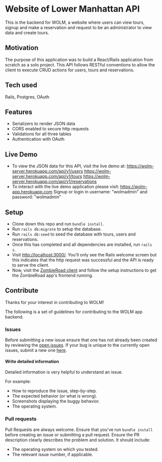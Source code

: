 
# Website of Lower Manhattan API
This is the backend for WOLM, a website where users can view tours, signup and make a reservation and request to be an administrator to view data and create tours.

## Motivation
The purpose of this application was to build a React/Rails application from scratch as a solo project. This API follows RESTful conventions to allow the client to execute CRUD actions for users, tours and reservations.

## Tech used
Rails,
Postgres,
OAuth

## Features
- Serializers to render JSON data
- CORS enabled to secure http requests
- Validations for all three tables
- Authentication with OAuth

## Live Demo
- To view the JSON data for this API, visit the live demo at:
https://wolm-server.herokuapp.com/api/v1/users
https://wolm-server.herokuapp.com/api/v1/tours
https://wolm-server.herokuapp.com/api/v1/reservations
- To interact with the live demo application please visit:
https://wolm-app.herokuapp.com
Signup or login in username: "wolmadmin" and password: "wolmadmin"

## Setup
- Clone down this repo and run `bundle install`.
- Run `rails db:migrate` to setup the database.
- Run `rails db:seed` to seed the database with tours, users and reservations.
- Once this has completed and all dependencies are installed, run `rails s`.
- Visit [http://localhost:3000/](http://localhost:3000/). You'll only see the Rails welcome screen but this indicates that the http request was successful and the API is ready to serve the client.
- Now, visit the [ZombieRoad client](https://github.com/cmonkey03/ZombieRoad) and follow the setup instructions to get the ZombieRoad app's frontend running.

## Contribute
Thanks for your interest in contributing to WOLM!

The following is a set of guidelines for contributing to the WOLM app backend.

### Issues
Before submitting a new issue ensure that one has not already been created by reviewing the [open issues](https://github.com/cmonkey03/wolm-server/issues). If your bug is unique to the currently open issues, submit a new one [here](https://github.com/cmonkey03/wolm-server/issues/new).

#### Write detailed information
Detailed information is very helpful to understand an issue.

For example:
- How to reproduce the issue, step-by-step.
- The expected behavior (or what is wrong).
- Screenshots displaying the buggy behavior.
- The operating system.

### Pull requests
Pull Requests are always welcome. Ensure that you've run `bundle install` before creating an issue or submitting a pull request. Ensure the PR description clearly describes the problem and solution. It should include:
- The operating system on which you tested.
- The relevant issue number, if applicable.
